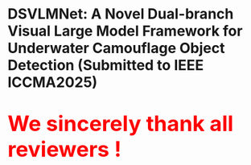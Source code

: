 # DSVLMNet: A Novel Dual-branch Visual Large Model Framework for Underwater Camouflage Object Detection (Submitted to IEEE ICCMA2025)
# <span style="color: red; font-size: 1.5em;">We sincerely thank all reviewers !</span>





